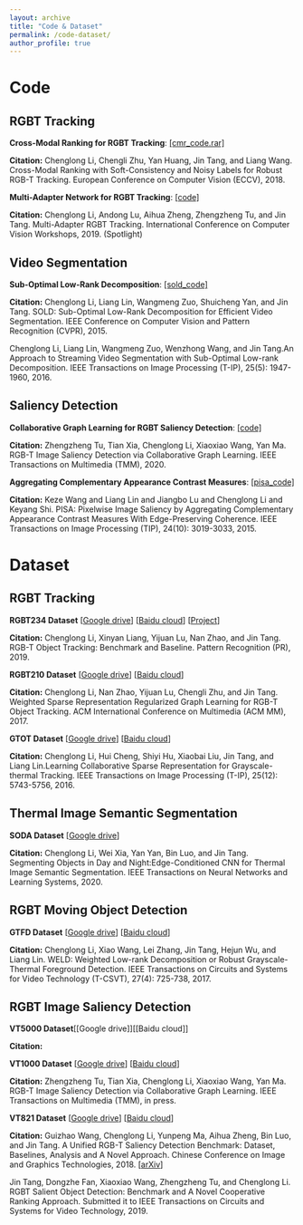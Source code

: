 ```yaml
---
layout: archive
title: "Code & Dataset"
permalink: /code-dataset/
author_profile: true
---
```


# Code

## RGBT Tracking

**Cross-Modal Ranking for RGBT Tracking**: [[cmr_code.rar]](http://chenglongli.cn/system/file?fileId=105966)

 **Citation:** Chenglong Li, Chengli Zhu, Yan Huang, Jin Tang, and Liang Wang. Cross-Modal Ranking with Soft-Consistency and Noisy Labels for Robust RGB-T Tracking. European Conference on Computer Vision (ECCV), 2018.

**Multi-Adapter Network for RGBT Tracking**: [[code]](https://github.com/Alexadlu/MANet)

 **Citation:** Chenglong Li, Andong Lu, Aihua Zheng, Zhengzheng Tu, and Jin Tang. Multi-Adapter RGBT Tracking. International Conference on Computer Vision Workshops, 2019. (Spotlight) 
   
    

    
## Video Segmentation

**Sub-Optimal Low-Rank Decomposition**: [[sold_code]](http://chenglongli.cn/system/file?fileId=83421)

 **Citation:** Chenglong Li, Liang Lin, Wangmeng Zuo, Shuicheng Yan, and Jin Tang. SOLD: Sub-Optimal Low-Rank Decomposition for Efficient Video Segmentation.  IEEE Conference on Computer Vision and Pattern Recognition (CVPR), 2015.
   
   Chenglong Li, Liang Lin, Wangmeng Zuo, Wenzhong Wang, and Jin Tang.An Approach to Streaming Video Segmentation with Sub-Optimal Low-rank Decomposition. IEEE Transactions on Image Processing (T-IP), 25(5): 1947-1960, 2016.
   
## Saliency Detection

**Collaborative Graph Learning for RGBT Saliency Detection**: [[code]](https://pan.baidu.com/s/1bb1Fx5-VmgSgMTw9r37Jzw)

 **Citation:** Zhengzheng Tu, Tian Xia, Chenglong Li, Xiaoxiao Wang, Yan Ma. RGB-T Image Saliency Detection via Collaborative Graph Learning. IEEE Transactions on Multimedia (TMM), 2020.

**Aggregating Complementary Appearance Contrast Measures**: [[pisa_code]](https://github.com/kezewang/pixelwiseImageSaliencyAggregation)

**Citation:** Keze Wang and Liang Lin and Jiangbo Lu and Chenglong Li and Keyang Shi. PISA: Pixelwise Image Saliency by Aggregating Complementary Appearance Contrast Measures With Edge-Preserving Coherence. IEEE Transactions on Image Processing (TIP), 24(10): 3019-3033, 2015.



# Dataset

## RGBT Tracking

**RGBT234 Dataset** [[Google drive](https://drive.google.com/open?id=1ouNEptXOgRop4U7zYMK9zAp57SZ2XCNL)] [[Baidu cloud](https://pan.baidu.com/s/1naq87OmHz2c_GrtOdFCpgQ)] [[Project](https://sites.google.com/view/ahutracking001/)]

 **Citation:** Chenglong Li, Xinyan Liang, Yijuan Lu, Nan Zhao, and Jin Tang. RGB-T Object Tracking: Benchmark and Baseline. Pattern Recognition (PR), 2019.

**RGBT210 Dataset** [[Google drive](https://drive.google.com/file/d/0B3i2rdXLNbdUTkhsLVRwcTBTMlU/view)] [[Baidu cloud](http://pan.baidu.com/s/1qXDAq0O)]

 **Citation:** Chenglong Li, Nan Zhao, Yijuan Lu, Chengli Zhu, and Jin Tang. Weighted Sparse Representation Regularized Graph Learning for RGB-T Object Tracking. ACM International Conference on Multimedia (ACM MM), 2017.

**GTOT Dataset** [[Google drive](https://docs.google.com/uc?id=0B-Z6TyBF2ceIZ0c1anVhaHQ3MFk&export=download)] [[Baidu cloud](https://pan.baidu.com/s/1QNidEo-HepRaS6OIZr7-Cw)]

 **Citation:** Chenglong Li, Hui Cheng, Shiyi Hu, Xiaobai Liu, Jin Tang, and Liang Lin.Learning Collaborative Sparse Representation for Grayscale-thermal Tracking.  IEEE Transactions on Image Processing (T-IP), 25(12): 5743-5756, 2016.

## Thermal Image Semantic Segmentation

**SODA Dataset** [[Google drive](https://drive.google.com/drive/folders/1ZF2vDk9j69kP5U0zcp-liOBk-atWcw-5?usp=sharing)]

 **Citation:** Chenglong Li, Wei Xia, Yan Yan, Bin Luo, and Jin Tang. Segmenting Objects in Day and Night:Edge-Conditioned CNN for Thermal Image Semantic Segmentation. IEEE Transactions on Neural Networks and Learning Systems, 2020.

## RGBT Moving Object Detection

**GTFD Dataset** [[Google drive](https://docs.google.com/uc?id=0ByecsYP3jZThOE1mTDNuTUZYeTg&export=download)] [[Baidu cloud](https://pan.baidu.com/s/1naq87OmHz2c_GrtOdFCpgQ)]

 **Citation:** Chenglong Li, Xiao Wang, Lei Zhang, Jin Tang, Hejun Wu, and Liang Lin. WELD: Weighted Low-rank Decomposition  or Robust Grayscale-Thermal Foreground Detection. IEEE Transactions on Circuits and Systems for Video Technology (T-CSVT), 27(4): 725-738, 2017.

## RGBT Image Saliency Detection

**VT5000 Dataset**[[Google drive]][[Baidu cloud]]

 **Citation:**

**VT1000 Dataset** [[Google drive](https://drive.google.com/file/d/1NCPFNeiy1n6uY74L0FDInN27p6N_VCSd/view?usp=sharing)] [[Baidu cloud](https://pan.baidu.com/s/1eGQJhvnKnqV1KJ1GY_63NA)]

 **Citation:** Zhengzheng Tu, Tian Xia, Chenglong Li, Xiaoxiao Wang, Yan Ma. RGB-T Image Saliency Detection via Collaborative Graph Learning. IEEE Transactions on Multimedia (TMM), in press.

**VT821 Dataset** [[Google drive](https://drive.google.com/file/d/0B4fH4G1f-jjNR3NtQUkwWjFFREk/view?usp=sharing)] [[Baidu cloud](http://pan.baidu.com/s/1bpEaeQV)]

 **Citation:** Guizhao Wang, Chenglong Li, Yunpeng Ma, Aihua Zheng, Bin Luo, and Jin Tang. A Unified RGB-T Saliency Detection Benchmark: Dataset, Baselines, Analysis and A Novel Approach. Chinese Conference on Image and Graphics Technologies, 2018. [[arXiv](https://arxiv.org/abs/1701.02829)]

 Jin Tang, Dongzhe Fan, Xiaoxiao Wang, Zhengzheng Tu, and Chenglong Li. RGBT Salient Object Detection: Benchmark and A Novel Cooperative Ranking Approach. Submitted it to IEEE Transactions on Circuits and Systems for Video Technology, 2019.
    



